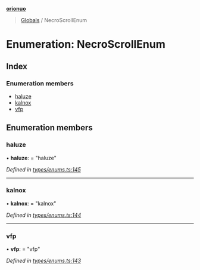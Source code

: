 **[orionuo](../README.md)**

> [Globals](../globals.md) / NecroScrollEnum

# Enumeration: NecroScrollEnum

## Index

### Enumeration members

* [haluze](necroscrollenum.md#haluze)
* [kalnox](necroscrollenum.md#kalnox)
* [vfp](necroscrollenum.md#vfp)

## Enumeration members

### haluze

•  **haluze**:  = "haluze"

*Defined in [types/enums.ts:145](https://github.com/msviha/orionuo/blob/9bdc691/src/types/enums.ts#L145)*

___

### kalnox

•  **kalnox**:  = "kalnox"

*Defined in [types/enums.ts:144](https://github.com/msviha/orionuo/blob/9bdc691/src/types/enums.ts#L144)*

___

### vfp

•  **vfp**:  = "vfp"

*Defined in [types/enums.ts:143](https://github.com/msviha/orionuo/blob/9bdc691/src/types/enums.ts#L143)*
